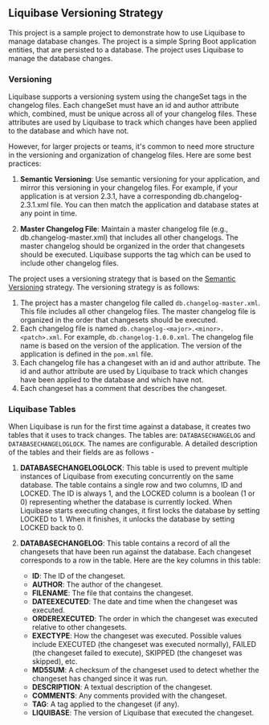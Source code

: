 ## Liquibase Versioning Strategy

This project is a sample project to demonstrate how to use Liquibase to manage database changes. The project is a simple Spring Boot application entities, that are persisted to a database. The project uses Liquibase to manage the database changes.

### Versioning

Liquibase supports a versioning system using the changeSet tags in the changelog files. Each changeSet must have an id and author attribute which, combined, must be unique across all of your changelog files. These attributes are used by Liquibase to track which changes have been applied to the database and which have not.

However, for larger projects or teams, it's common to need more structure in the versioning and organization of changelog files. Here are some best practices:

1. **Semantic Versioning**: Use semantic versioning for your application, and mirror this versioning in your changelog files. For example, if your application is at version 2.3.1, have a corresponding db.changelog-2.3.1.xml file. You can then match the application and database states at any point in time.

2. **Master Changelog File**: Maintain a master changelog file (e.g., db.changelog-master.xml) that includes all other changelogs. The master changelog should be organized in the order that changesets should be executed. Liquibase supports the <include> tag which can be used to include other changelog files.

The project uses a versioning strategy that is based on the [Semantic Versioning](https://semver.org/) strategy. The versioning strategy is as follows:

1. The project has a master changelog file called `db.changelog-master.xml`. This file includes all other changelog files. The master changelog file is organized in the order that changesets should be executed.
2. Each changelog file is named `db.changelog-<major>.<minor>.<patch>.xml`. For example, `db.changelog-1.0.0.xml`. The changelog file name is based on the version of the application. The version of the application is defined in the `pom.xml` file.
3. Each changelog file has a changeset with an id and author attribute. The id and author attribute are used by Liquibase to track which changes have been applied to the database and which have not.
4. Each changeset has a comment that describes the changeset.

### Liquibase Tables

When Liquibase is run for the first time against a database, it creates two tables that it uses to track changes. The tables are: `DATABASECHANGELOG` and `DATABASECHANGELOGLOCK`. The names are configurable. A detailed description of the tables and their fields are as follows - 

1. **DATABASECHANGELOGLOCK**: This table is used to prevent multiple instances of Liquibase from executing concurrently on the same database. The table contains a single row and two columns, ID and LOCKED. The ID is always 1, and the LOCKED column is a boolean (1 or 0) representing whether the database is currently locked. When Liquibase starts executing changes, it first locks the database by setting LOCKED to 1. When it finishes, it unlocks the database by setting LOCKED back to 0.
2. **DATABASECHANGELOG**: This table contains a record of all the changesets that have been run against the database. Each changeset corresponds to a row in the table. Here are the key columns in this table:

   - **ID**: The ID of the changeset.
   - **AUTHOR**: The author of the changeset.
   - **FILENAME**: The file that contains the changeset.
   - **DATEEXECUTED**: The date and time when the changeset was executed.
   - **ORDEREXECUTED**: The order in which the changeset was executed relative to other changesets.
   - **EXECTYPE**: How the changeset was executed. Possible values include EXECUTED (the changeset was executed normally), FAILED (the changeset failed to execute), SKIPPED (the changeset was skipped), etc.
   - **MD5SUM**: A checksum of the changeset used to detect whether the changeset has changed since it was run.
   - **DESCRIPTION**: A textual description of the changeset.
   - **COMMENTS**: Any comments provided with the changeset.
   - **TAG**: A tag applied to the changeset (if any).
   - **LIQUIBASE**: The version of Liquibase that executed the changeset.